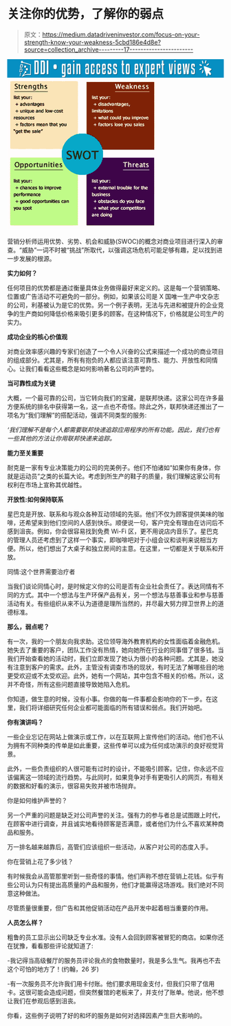 # 关注你的优势，了解你的弱点

> 原文：<https://medium.datadriveninvestor.com/focus-on-your-strength-know-your-weakness-5cbd186e4d8e?source=collection_archive---------17----------------------->

[![](img/7aa0409c1419889ecbba14b032ff721a.png)](http://www.track.datadriveninvestor.com/1B9E)![](img/9ed5e431d69328f335296e47e56f012e.png)

营销分析师运用优势、劣势、机会和威胁(SWOC)的概念对商业项目进行深入的审查。“威胁”一词不时被“挑战”所取代，以强调这场危机可能足够有趣，足以找到进一步发展的根源。

**实力如何？**

任何项目的优势都是通过衡量具体业务做得最好来定义的。这是每一个营销策略、位置或广告活动不可避免的一部分。例如，如果该公司是 X 国唯一生产中文杂志的公司，利基被认为是它的优势。另一个例子表明，无法与先进和被提升的企业竞争的生产商如何降低价格来吸引更多的顾客。在这种情况下，价格就是公司生产的实力。

**成功企业的核心价值观**

对商业效率感兴趣的专家们创造了一个令人兴奋的公式来描述一个成功的商业项目的组成部分。尤其是，所有有抱负的人都应该注意可靠性、能力、开放性和同情心。让我们看看这些概念是如何影响著名公司的声誉的。

**当可靠性成为关键**

大概，一个最可靠的公司，当它转向我们的宝藏，是联邦快递。这家公司在许多最方便系统的排名中获得第一名，这一点也不奇怪。除此之外，联邦快递还推出了一项名为“我们理解”的搭配活动，强调不同类型的服务:

*‘我们理解不是每个人都需要联邦快递追踪应用程序的所有功能。因此，我们也有一些其他的方法让你用联邦快递来追踪。*

**能力至关重要**

耐克是一家有专业决策能力的公司的完美例子。他们不怕诸如“如果你有身体，你就是运动员”之类的长篇大论。考虑到所生产的鞋子的质量，我们理解这家公司有权利在市场上宣称其优越性。

**开放性:如何保持联系**

星巴克是开放、联系和与观众各种互动领域的先驱。他们不仅为顾客提供美味的咖啡，还希望来到他们空间的人感到快乐。顺便说一句，客户完全有理由在访问后不感到沮丧。例如，你会很容易找到免费 Wi-Fi 区，更不用说店内音乐了。星巴克的管理人员还考虑到了这样一个事实，即咖啡吧对于小组会议和谈判来说相当方便。所以，他们想出了大桌子和独立房间的主意。在这里，一切都是关于联系和开放。

同情:这个世界需要治疗者

当我们谈论同情心时，是时候定义你的公司是否有企业社会责任了。表达同情有不同的方式。其中一个想法与生产环保产品有关，另一个想法与慈善事业和参与慈善活动有关。有些组织从来不认为道德是理所当然的，并尽最大努力捍卫世界上的道德标准。

**那么，弱点呢？**

有一次，我的一个朋友向我求助。这位领导海外教育机构的女性面临着金融危机。她失去了重要的客户，团队工作没有热情，她向她所在行业的同事借了很多钱。当我们开始查看她的活动时，我们立即发现了她认为很小的各种问题。尤其是，她没有注意到客户的需求。此外，主管没有调查市场的现状，有时无法了解哪些目的地更受欢迎或不太受欢迎。此外，她有一个网站，其中包含不相关的价格。所以，这并不奇怪，所有这些问题直接导致她陷入危机。

你知道，做生意的时候，没有小事。你做的每一件事都会影响你的下一步。在这里，我们将详细研究任何企业都可能面临的所有错误和弱点。我们开始吧。

**你有演讲吗？**

一些企业忘记在网站上做演示或工作，以在互联网上宣传他们的活动。他们也不认为拥有不同种类的传单是如此重要，这些传单可以成为任何成功演示的良好视觉背景。

此外，一些负责组织的人很可能有过时的设计，不能吸引顾客。记住，你永远不应该偏离这一领域的流行趋势。与此同时，如果竞争对手有更吸引人的网页，有相关的数据和好看的演示，很容易失败并被市场抛弃。

你是如何维护声誉的？

另一个严重的问题是缺乏对公司声誉的关注。强有力的参与者总是试图跟上时代，在顾客中进行调查，并且诚实地看待顾客是否满意，或者他们为什么不喜欢某种商品和服务。

万一排名越来越靠后，高管们应该组织一些活动，从客户对公司的态度入手。

你在营销上花了多少钱？

有时候我会从高管那里听到一些奇怪的事情。他们声称不想在营销上花钱。似乎有些公司认为只有提出高质量的产品和服务，他们才能赢得这场游戏。我们绝对不同意这种做法。

尽管质量很重要，但广告和其他促销活动在产品开发中起着相当重要的作用。

**人员怎么样？**

粗鲁的员工显示出公司缺乏专业水准。没有人会回到顾客被冒犯的商店。如果你还在犹豫，看看那些评论就知道了:

-我记得当高级餐厅的服务员评论我点的食物数量时，我是多么生气。我再也不去这个可怕的地方了！(约翰，26 岁)

-有一次服务员不允许我们用卡付账。他们要求用现金支付，但我们只带了信用卡。这很可能会造成问题，但突然餐馆的老板来了，并支付了账单。他说，他不想让我们在参观后感到沮丧。

你看，这些例子说明了好的和坏的服务是如何对选择因素产生巨大影响的。